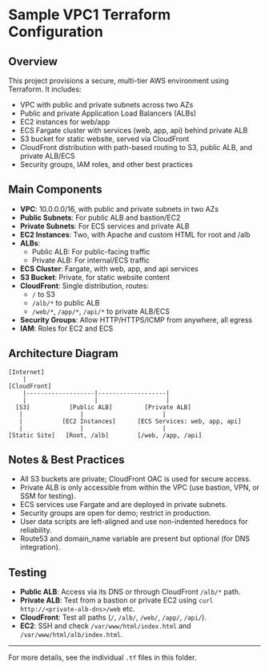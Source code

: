 # Sample VPC1 Terraform Configuration

## Overview
This project provisions a secure, multi-tier AWS environment using Terraform. It includes:
- VPC with public and private subnets across two AZs
- Public and private Application Load Balancers (ALBs)
- EC2 instances for web/app
- ECS Fargate cluster with services (web, app, api) behind private ALB
- S3 bucket for static website, served via CloudFront
- CloudFront distribution with path-based routing to S3, public ALB, and private ALB/ECS
- Security groups, IAM roles, and other best practices

## Main Components
- **VPC**: 10.0.0.0/16, with public and private subnets in two AZs
- **Public Subnets**: For public ALB and bastion/EC2
- **Private Subnets**: For ECS services and private ALB
- **EC2 Instances**: Two, with Apache and custom HTML for root and /alb
- **ALBs**:
  - Public ALB: For public-facing traffic
  - Private ALB: For internal/ECS traffic
- **ECS Cluster**: Fargate, with web, app, and api services
- **S3 Bucket**: Private, for static website content
- **CloudFront**: Single distribution, routes:
  - `/` to S3
  - `/alb/*` to public ALB
  - `/web/*`, `/app/*`, `/api/*` to private ALB/ECS
- **Security Groups**: Allow HTTP/HTTPS/ICMP from anywhere, all egress
- **IAM**: Roles for EC2 and ECS

## Architecture Diagram

```
[Internet]
    |
[CloudFront]
    |-------------------|-------------------|
    |                   |                   |
  [S3]           [Public ALB]         [Private ALB]
   |                |                      |
   |           [EC2 Instances]      [ECS Services: web, app, api]
   |                |                      |
[Static Site]   [Root, /alb]        [/web, /app, /api]
```

## Notes & Best Practices
- All S3 buckets are private; CloudFront OAC is used for secure access.
- Private ALB is only accessible from within the VPC (use bastion, VPN, or SSM for testing).
- ECS services use Fargate and are deployed in private subnets.
- Security groups are open for demo; restrict in production.
- User data scripts are left-aligned and use non-indented heredocs for reliability.
- Route53 and domain_name variable are present but optional (for DNS integration).

## Testing
- **Public ALB**: Access via its DNS or through CloudFront `/alb/*` path.
- **Private ALB**: Test from a bastion or private EC2 using `curl http://<private-alb-dns>/web` etc.
- **CloudFront**: Test all paths (`/`, `/alb/`, `/web/`, `/app/`, `/api/`).
- **EC2**: SSH and check `/var/www/html/index.html` and `/var/www/html/alb/index.html`.

---
For more details, see the individual `.tf` files in this folder.
